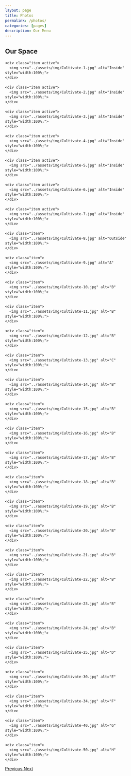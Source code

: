 ```yaml
---
layout: page
title: Photos
permalink: /photos/
categories: [pages]
description: Our Menu
---
```


## Our Space

<div id="myCarousel" class="carousel slide" data-ride="carousel">


  <!-- Wrapper for slides -->
  <div class="carousel-inner">

    <div class="item active">
      <img src="../assets/img/Cultivate-1.jpg" alt="Inside" style="width:100%;">
    </div>

    <div class="item active">
      <img src="../assets/img/Cultivate-2.jpg" alt="Inside" style="width:100%;">
    </div>

    <div class="item active">
      <img src="../assets/img/Cultivate-3.jpg" alt="Inside" style="width:100%;">
    </div>

    <div class="item active">
      <img src="../assets/img/Cultivate-4.jpg" alt="Inside" style="width:100%;">
    </div>

    <div class="item active">
      <img src="../assets/img/Cultivate-5.jpg" alt="Inside" style="width:100%;">
    </div>

    <div class="item active">
      <img src="../assets/img/Cultivate-6.jpg" alt="Inside" style="width:100%;">
    </div>

    <div class="item active">
      <img src="../assets/img/Cultivate-7.jpg" alt="Inside" style="width:100%;">
    </div>

    <div class="item">
      <img src="../assets/img/Cultivate-8.jpg" alt="Outside" style="width:100%;">
    </div>

    <div class="item">
      <img src="../assets/img/Cultivate-9.jpg" alt="A" style="width:100%;">
    </div>

    <div class="item">
      <img src="../assets/img/Cultivate-10.jpg" alt="B" style="width:100%;">
    </div>

    <div class="item">
      <img src="../assets/img/Cultivate-11.jpg" alt="B" style="width:100%;">
    </div>

    <div class="item">
      <img src="../assets/img/Cultivate-12.jpg" alt="B" style="width:100%;">
    </div>

    <div class="item">
      <img src="../assets/img/Cultivate-13.jpg" alt="C" style="width:100%;">
    </div>

    <div class="item">
      <img src="../assets/img/Cultivate-14.jpg" alt="B" style="width:100%;">
    </div>

    <div class="item">
      <img src="../assets/img/Cultivate-15.jpg" alt="B" style="width:100%;">
    </div>

    <div class="item">
      <img src="../assets/img/Cultivate-16.jpg" alt="B" style="width:100%;">
    </div>

    <div class="item">
      <img src="../assets/img/Cultivate-17.jpg" alt="B" style="width:100%;">
    </div>

    <div class="item">
      <img src="../assets/img/Cultivate-18.jpg" alt="B" style="width:100%;">
    </div>

    <div class="item">
      <img src="../assets/img/Cultivate-19.jpg" alt="B" style="width:100%;">
    </div>

    <div class="item">
      <img src="../assets/img/Cultivate-20.jpg" alt="B" style="width:100%;">
    </div>

    <div class="item">
      <img src="../assets/img/Cultivate-21.jpg" alt="B" style="width:100%;">
    </div>

    <div class="item">
      <img src="../assets/img/Cultivate-22.jpg" alt="B" style="width:100%;">
    </div>

    <div class="item">
      <img src="../assets/img/Cultivate-23.jpg" alt="B" style="width:100%;">
    </div>

    <div class="item">
      <img src="../assets/img/Cultivate-24.jpg" alt="B" style="width:100%;">
    </div>

    <div class="item">
      <img src="../assets/img/Cultivate-25.jpg" alt="D" style="width:100%;">
    </div>

    <div class="item">
      <img src="../assets/img/Cultivate-30.jpg" alt="E" style="width:100%;">
    </div>

    <div class="item">
      <img src="../assets/img/Cultivate-34.jpg" alt="F" style="width:100%;">
    </div>

    <div class="item">
      <img src="../assets/img/Cultivate-40.jpg" alt="G" style="width:100%;">
    </div>

    <div class="item">
      <img src="../assets/img/Cultivate-50.jpg" alt="H" style="width:100%;">
    </div>

  </div>

  <!-- Left and right controls -->
  <a class="left carousel-control" href="#myCarousel" data-slide="prev">
    <span class="glyphicon glyphicon-chevron-left"></span>
    <span class="sr-only">Previous</span>
  </a>
  <a class="right carousel-control" href="#myCarousel" data-slide="next">
    <span class="glyphicon glyphicon-chevron-right"></span>
    <span class="sr-only">Next</span>
  </a>
</div>
